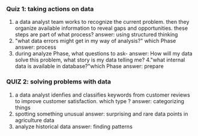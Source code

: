 ### Quiz 1: taking actions on data
1. a data analyst team works to recognize the current problem.  then they organize available information to reveal gaps and opportunities. these steps are part of what process?
answer: using structured thinking 
2. "what data errors might get in my way of analysis?" which Phase 
answer: process 
3. during analyze Phase, what questions to ask-
answer: How will my data solve this problem, what story is my data telling me?
4."what internal data is available in database?"which Phase 
answer: prepare 

### QUIZ 2: solving problems with data 
1. a data analyst idenfies and classifies keywords from customer reviews to improve customer satisfaction.  which type ?
answer: categorizing things 
2. spotting something unusual 
answer: surprising and rare data points in agriculture data
3. analyze historical data 
answer: finding patterns 

